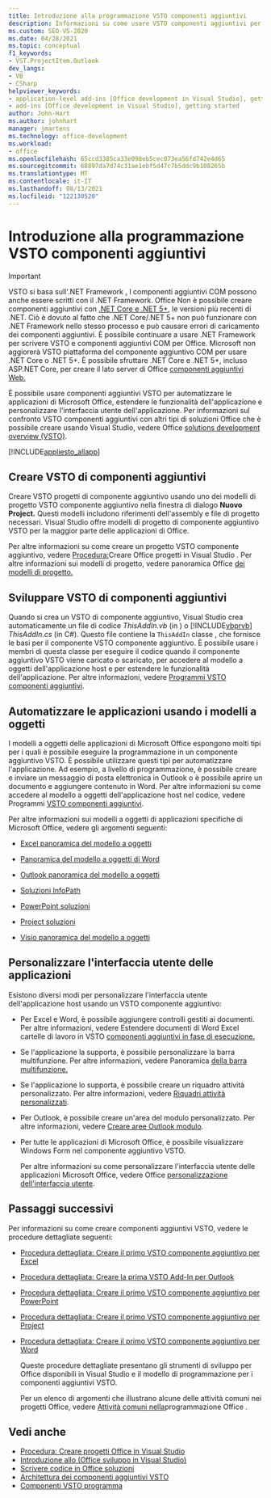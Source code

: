 ```yaml
---
title: Introduzione alla programmazione VSTO componenti aggiuntivi
description: Informazioni su come usare VSTO componenti aggiuntivi per automatizzare Microsoft Office applicazioni, estendere le funzionalità dell'applicazione e personalizzare l'interfaccia utente dell'applicazione.
ms.custom: SEO-VS-2020
ms.date: 04/28/2021
ms.topic: conceptual
f1_keywords:
- VST.ProjectItem.Outlook
dev_langs:
- VB
- CSharp
helpviewer_keywords:
- application-level add-ins [Office development in Visual Studio], getting started
- add-ins [Office development in Visual Studio], getting started
author: John-Hart
ms.author: johnhart
manager: jmartens
ms.technology: office-development
ms.workload:
- office
ms.openlocfilehash: 65ccd3385ca33e098eb5cec073ea56fd742e4d65
ms.sourcegitcommit: 68897da7d74c31ae1ebf5d47c7b5ddc9b108265b
ms.translationtype: MT
ms.contentlocale: it-IT
ms.lasthandoff: 08/13/2021
ms.locfileid: "122130520"
---
```

# <a name="get-started-programming-vsto-add-ins"></a>Introduzione alla programmazione VSTO componenti aggiuntivi
> [!IMPORTANT]
> VSTO si basa sull'.NET Framework [.](https://docs.microsoft.com/dotnet/framework/get-started/overview) I componenti aggiuntivi COM possono anche essere scritti con il .NET Framework. Office Non è possibile creare componenti aggiuntivi con [.NET Core e .NET 5+](https://docs.microsoft.com/dotnet/core/dotnet-five), le versioni più recenti di .NET. Ciò è dovuto al fatto che .NET Core/.NET 5+ non può funzionare con .NET Framework nello stesso processo e può causare errori di caricamento dei componenti aggiuntivi. È possibile continuare a usare .NET Framework per scrivere VSTO e componenti aggiuntivi COM per Office. Microsoft non aggiorerà VSTO piattaforma del componente aggiuntivo COM per usare .NET Core o .NET 5+. È possibile sfruttare .NET Core e .NET 5+, incluso ASP.NET Core, per creare il lato server di Office [componenti aggiuntivi Web.](https://docs.microsoft.com/office/dev/add-ins/overview/office-add-ins)

  È possibile usare componenti aggiuntivi VSTO per automatizzare le applicazioni di Microsoft Office, estendere le funzionalità dell'applicazione e personalizzare l'interfaccia utente dell'applicazione. Per informazioni sul confronto VSTO componenti aggiuntivi con altri tipi di soluzioni Office che è possibile creare usando Visual Studio, vedere Office [solutions development overview &#40;VSTO&#41;](../vsto/office-solutions-development-overview-vsto.md).

 [!INCLUDE[appliesto_allapp](../vsto/includes/appliesto-allapp-md.md)]

## <a name="create-vsto-add-in-projects"></a>Creare VSTO di componenti aggiuntivi
 Creare VSTO progetti di componente aggiuntivo usando uno dei modelli di progetto VSTO componente aggiuntivo nella finestra di dialogo **Nuovo Project.** Questi modelli includono riferimenti dell'assembly e file di progetto necessari. Visual Studio offre modelli di progetto di componente aggiuntivo VSTO per la maggior parte delle applicazioni di Office.

 Per altre informazioni su come creare un progetto VSTO componente aggiuntivo, vedere [Procedura:](../vsto/how-to-create-office-projects-in-visual-studio.md)Creare Office progetti in Visual Studio . Per altre informazioni sui modelli di progetto, vedere panoramica Office [dei modelli di progetto.](../vsto/office-project-templates-overview.md)

## <a name="develop-vsto-add-in-projects"></a>Sviluppare VSTO di componenti aggiuntivi
 Quando si crea un VSTO di componente aggiuntivo, Visual Studio crea automaticamente un file di codice *ThisAddIn.vb* (in ) o [!INCLUDE[vbprvb](../sharepoint/includes/vbprvb-md.md)] *ThisAddIn.cs* (in C#). Questo file contiene la `ThisAddIn` classe , che fornisce le basi per il componente VSTO componente aggiuntivo. È possibile usare i membri di questa classe per eseguire il codice quando il componente aggiuntivo VSTO viene caricato o scaricato, per accedere al modello a oggetti dell'applicazione host e per estendere le funzionalità dell'applicazione. Per altre informazioni, vedere [Programmi VSTO componenti aggiuntivi](../vsto/programming-vsto-add-ins.md).

## <a name="automate-applications-by-using-the-object-models"></a>Automatizzare le applicazioni usando i modelli a oggetti
 I modelli a oggetti delle applicazioni di Microsoft Office espongono molti tipi per i quali è possibile eseguire la programmazione in un componente aggiuntivo VSTO. È possibile utilizzare questi tipi per automatizzare l'applicazione. Ad esempio, a livello di programmazione, è possibile creare e inviare un messaggio di posta elettronica in Outlook o è possibile aprire un documento e aggiungere contenuto in Word. Per altre informazioni su come accedere al modello a oggetti dell'applicazione host nel codice, vedere Programmi [VSTO componenti aggiuntivi](../vsto/programming-vsto-add-ins.md).

 Per altre informazioni sui modelli a oggetti di applicazioni specifiche di Microsoft Office, vedere gli argomenti seguenti:

- [Excel panoramica del modello a oggetti](../vsto/excel-object-model-overview.md)

- [Panoramica del modello a oggetti di Word](../vsto/word-object-model-overview.md)

- [Outlook panoramica del modello a oggetti](../vsto/outlook-object-model-overview.md)

- [Soluzioni InfoPath](../vsto/infopath-solutions.md)

- [PowerPoint soluzioni](../vsto/powerpoint-solutions.md)

- [Project soluzioni](../vsto/project-solutions.md)

- [Visio panoramica del modello a oggetti](../vsto/visio-object-model-overview.md)

## <a name="customize-the-user-interface-of-applications"></a>Personalizzare l'interfaccia utente delle applicazioni
 Esistono diversi modi per personalizzare l'interfaccia utente dell'applicazione host usando un VSTO componente aggiuntivo:

- Per Excel e Word, è possibile aggiungere controlli gestiti ai documenti. Per altre informazioni, vedere Estendere documenti di Word Excel cartelle di lavoro in VSTO [componenti aggiuntivi in fase di esecuzione.](../vsto/extending-word-documents-and-excel-workbooks-in-vsto-add-ins-at-run-time.md)

- Se l'applicazione la supporta, è possibile personalizzare la barra multifunzione. Per altre informazioni, vedere Panoramica [della barra multifunzione.](../vsto/ribbon-overview.md)

- Se l'applicazione lo supporta, è possibile creare un riquadro attività personalizzato. Per altre informazioni, vedere [Riquadri attività personalizzati](../vsto/custom-task-panes.md).

- Per Outlook, è possibile creare un'area del modulo personalizzato. Per altre informazioni, vedere [Creare aree Outlook modulo](../vsto/creating-outlook-form-regions.md).

- Per tutte le applicazioni di Microsoft Office, è possibile visualizzare Windows Form nel componente aggiuntivo VSTO.

  Per altre informazioni su come personalizzare l'interfaccia utente delle applicazioni Microsoft Office, vedere Office [personalizzazione dell'interfaccia utente](../vsto/office-ui-customization.md).

## <a name="next-steps"></a>Passaggi successivi
 Per informazioni su come creare componenti aggiuntivi VSTO, vedere le procedure dettagliate seguenti:

- [Procedura dettagliata: Creare il primo VSTO componente aggiuntivo per Excel](../vsto/walkthrough-creating-your-first-vsto-add-in-for-excel.md)

- [Procedura dettagliata: Creare la prima VSTO Add-In per Outlook](../vsto/walkthrough-creating-your-first-vsto-add-in-for-outlook.md)

- [Procedura dettagliata: Creare il primo VSTO componente aggiuntivo per PowerPoint](../vsto/walkthrough-creating-your-first-vsto-add-in-for-powerpoint.md)

- [Procedura dettagliata: Creare il primo VSTO componente aggiuntivo per Project](../vsto/walkthrough-creating-your-first-vsto-add-in-for-project.md)

- [Procedura dettagliata: Creare il primo VSTO componente aggiuntivo per Word](../vsto/walkthrough-creating-your-first-vsto-add-in-for-word.md)

  Queste procedure dettagliate presentano gli strumenti di sviluppo per Office disponibili in Visual Studio e il modello di programmazione per i componenti aggiuntivi VSTO.

  Per un elenco di argomenti che illustrano alcune delle attività comuni nei progetti Office, vedere [Attività comuni nella](../vsto/common-tasks-in-office-programming.md)programmazione Office .

## <a name="see-also"></a>Vedi anche
- [Procedura: Creare progetti Office in Visual Studio](../vsto/how-to-create-office-projects-in-visual-studio.md)
- [Introduzione allo &#40;Office sviluppo in Visual Studio&#41;](../vsto/getting-started-office-development-in-visual-studio.md)
- [Scrivere codice in Office soluzioni](../vsto/writing-code-in-office-solutions.md)
- [Architettura dei componenti aggiuntivi VSTO](../vsto/architecture-of-vsto-add-ins.md)
- [Componenti VSTO programma](../vsto/programming-vsto-add-ins.md)
